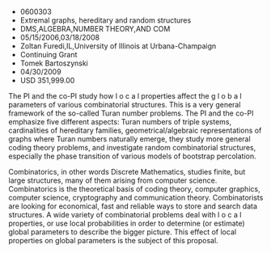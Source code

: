 
* 0600303
* Extremal graphs, hereditary and random structures
* DMS,ALGEBRA,NUMBER THEORY,AND COM
* 05/15/2006,03/18/2008
* Zoltan Furedi,IL,University of Illinois at Urbana-Champaign
* Continuing Grant
* Tomek Bartoszynski
* 04/30/2009
* USD 351,999.00

The PI and the co-PI study how l o c a l properties affect the g l o b a l
parameters of various combinatorial structures. This is a very general framework
of the so-called Turan number problems. The PI and the co-PI emphasize five
different aspects: Turan numbers of triple systems, cardinalities of hereditary
families, geometrical/algebraic representations of graphs where Turan numbers
naturally emerge, they study more general coding theory problems, and
investigate random combinatorial structures, especially the phase transition of
various models of bootstrap percolation.

Combinatorics, in other words Discrete Mathematics, studies finite, but large
structures, many of them arising from computer science. Combinatorics is the
theoretical basis of coding theory, computer graphics, computer science,
cryptography and communication theory. Combinatorists are looking for
economical, fast and reliable ways to store and search data structures. A wide
variety of combinatorial problems deal with l o c a l properties, or use local
probabilities in order to determine (or estimate) global parameters to describe
the bigger picture. This effect of local properties on global parameters is the
subject of this proposal.
